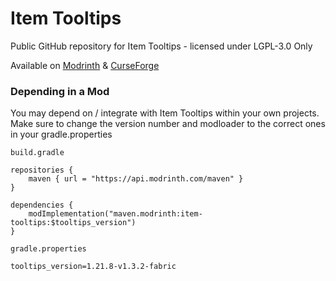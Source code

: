 # Item Tooltips

Public GitHub repository for Item Tooltips - licensed under LGPL-3.0 Only

Available on [Modrinth](https://modrinth.com/mod/item-tooltips) & [CurseForge](https://www.curseforge.com/minecraft/mc-mods/item-tooltips)

### Depending in a Mod

You may depend on / integrate with Item Tooltips within your own projects. Make sure to change the version number and modloader to the correct ones in your gradle.properties

`build.gradle`

```
repositories {
	maven { url = "https://api.modrinth.com/maven" }
}
```

```
dependencies {
	modImplementation("maven.modrinth:item-tooltips:$tooltips_version")
}
```

`gradle.properties`

```
tooltips_version=1.21.8-v1.3.2-fabric
```
